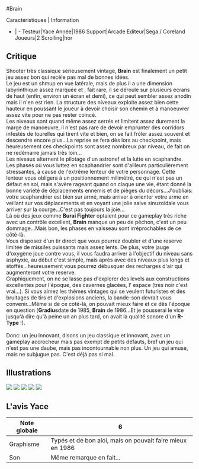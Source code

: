 #Brain

Caractéristiques | Information
- | -
Testeur|Yace
Année|1986
Support|Arcade
Editeur|Sega / Coreland
Joueurs|2
Scrolling|hor

## Critique
Shooter très classique sérieusement vintage, <b>Brain</b> est finalement un petit jeu assez bon qui recèle pas mal de bonnes idées. <br/>Le jeu est un shmup en vue latérale, mais de plus il a une dimension labyrinthique assez marquée et , fait rare, il se déroule sur plusieurs écrans de haut (enfin, environ un écran et demi), ce qui peut sembler assez anodin mais il n'en est rien. La structure des niveaux exploite assez bien cette hauteur en poussant le joueur à devoir choisir son chemin et à manoeuvrer assez vite pour ne pas rester coincé.<br/>Les niveaux sont quand même assez serrés et limitent assez durement la marge de manoeuvre, il n'est pas rare de devoir emprunter des corridors infestés de tourelles qui tirent vite et bien, on se fait frôler assez souvent et descendre encore plus...La reprise se fera dès lors au checkpoint, mais heureusement ces checkpoints sont assez nombreux par niveau, de fait on ne redémarre jamais très loin...<br/>Les niveaux alternent le pilotage d'un astronef et la lutte en scaphandre. Les phases où vous luttez  en scaphandrier sont d'ailleurs particulièrement stressantes, à cause de l'extrême lenteur de votre personnage. Cette lenteur vous obligera à un positionnement milimétré, ce qui n'est pas un défaut en soi, mais s'avère rageant quand on claque une vie, étant donné la bonne variété de déplacements ennemis et de pièges du décors...J'oubliais: votre scaphandrier est bien sur armé, mais arriver à orienter votre arme en veillant sur vos déplacements et en voyant une jolie salve sinuzoïdale vous arriver sur la courge...C'est pas toujours la joie...<br/>Là où des jeux comme <b>Burai Fighter</b> optaient pour ce gameplay très riche avec un contrôle excellent, <b>Brain</b> manque un peu de pêchon, c'est un peu dommage...Mais bon, les phases en vaisseau sont irréprochables de ce côté-là.<br/>Vous disposez d'un tir direct que vous pourrez doubler et d'une reserve limitée de missiles puissants mais assez lents. De plus, votre jauge d'oxygène joue contre vous, il vous faudra arriver à l'objectif du niveau sans asphyxie, au début c'est simple, mais après avec des niveaux plus longs et étoffés...heureusement vous pourrez débusquer des recharges d'air qui augmenteront votre reserve.<br/>Graphiquement, on ne se lasse pas d'explorer des levels aux constructions excellentes pour l'époque, des cavernes glacées, l' espace (très noir c'est vrai...). Si vous aimez les thèmes vintages qui se veulent futuristes et des bruitages de tirs et d'explosions anciens, la bande-son devrait vous convenir...Même si de ce coté-là, on pouvait mieux faire et ce dès l'époque en question (<b>Gradius</b>date de 1985, <b>Brain</b> de 1986...Et je pousserai le vice jusqu'à dire qu'à peine un an plus tard, on avait la qualité sonore d'un <b>R-Type</b> !).<br/><br/>Donc: un jeu innovant, disons un jeu classique et innovant, avec un gameplay accrocheur mais pas exempt de petits défauts, bref un jeu qui n'est pas une daube, mais pas incontournable non plus. Un jeu qui amuse, mais ne subjugue pas. C'est déjà pas si mal.

## Illustrations
![](http://www.shmup.com/images/thumbs/img_fiche_1_943.png)
![](http://www.shmup.com/images/thumbs/img_fiche_2_943.png)
![](http://www.shmup.com/images/thumbs/img_fiche_3_943.png)
![](http://www.shmup.com/images/thumbs/img_fiche_4_943.png)
![](http://www.shmup.com/images/thumbs/img_fiche_5_943.png)

## L'avis Yace
Note globale|6
-|-
Graphisme|Typés et de bon aloi, mais on pouvait faire mieux en 1986
Son|Même remarque en fait...
